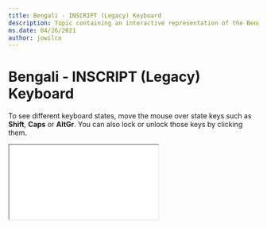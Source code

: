 ```yaml
--- 
title: Bengali - INSCRIPT (Legacy) Keyboard 
description: Topic containing an interactive representation of the Bengali - INSCRIPT (Legacy) Keyboard 
ms.date: 04/26/2021 
author: jowilco 
--- 
```

 
# Bengali - INSCRIPT (Legacy) Keyboard 
 
To see different keyboard states, move the mouse over state keys such as **Shift**, **Caps** or **AltGr**. You can also lock or unlock those keys by clicking them. 
 
<iframe src="kbdinbe1.html"></iframe> 
